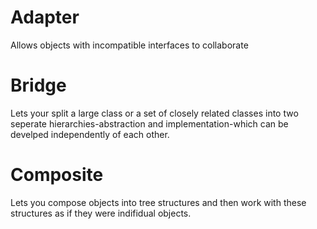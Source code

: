 # Adapter

Allows objects with incompatible interfaces to collaborate


# Bridge

Lets your split a large class or a set of closely related classes into two seperate
hierarchies-abstraction and implementation-which can be develped independently of
each other.


# Composite

Lets you compose objects into tree structures and then work with these structures as
if they were indifidual objects.
